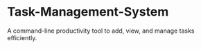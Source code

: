 # Task-Management-System
A command-line productivity tool to add, view, and manage tasks efficiently.

